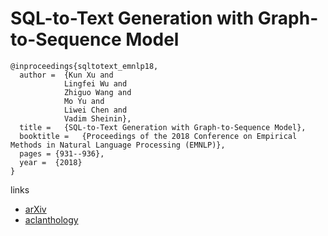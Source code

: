 # SQL-to-Text Generation with Graph-to-Sequence Model

```
@inproceedings{sqltotext_emnlp18,
  author =  {Kun Xu and 
            Lingfei Wu and
            Zhiguo Wang and
            Mo Yu and
            Liwei Chen and
            Vadim Sheinin},
  title =   {SQL-to-Text Generation with Graph-to-Sequence Model},
  booktitle =   {Proceedings of the 2018 Conference on Empirical Methods in Natural Language Processing (EMNLP)},
  pages = {931--936},
  year =  {2018}
}
```

links
- [arXiv](https://arxiv.org/abs/1809.05255)
- [aclanthology](https://aclanthology.coli.uni-saarland.de/papers/D18-1112/d18-1112)
